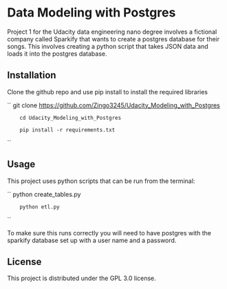 # Data Modeling with Postgres

Project 1 for the Udacity data engineering nano degree involves a fictional company called Sparkify that wants to create a postgres database for their songs. This involves creating a python script that takes JSON data and loads it into the postgres database.

## Installation

Clone the github repo and use pip install to install the required libraries

``
        git clone https://github.com/Zingo3245/Udacity_Modeling_with_Postgres
        
        cd Udacity_Modeling_with_Postgres
        
        pip install -r requirements.txt
``

## Usage

This project uses python scripts that can be run from the terminal:

``
        python create_tables.py
        
        python etl.py
``

To make sure this runs correctly you will need to have postgres with the sparkify database set up with a user name and a password.

## License

This project is distributed under the GPL 3.0 license.
